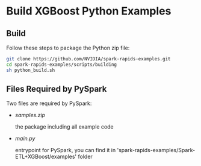 # Build XGBoost Python Examples

## Build

Follow these steps to package the Python zip file:

``` bash
git clone https://github.com/NVIDIA/spark-rapids-examples.git
cd spark-rapids-examples/scripts/building
sh python_build.sh
```


## Files Required by PySpark

Two files are required by PySpark:

+ *samples.zip*
  
  the package including all example code

+ *main.py*
  
  entrypoint for PySpark, you can find it in 'spark-rapids-examples/Spark-ETL+XGBoost/examples' folder
